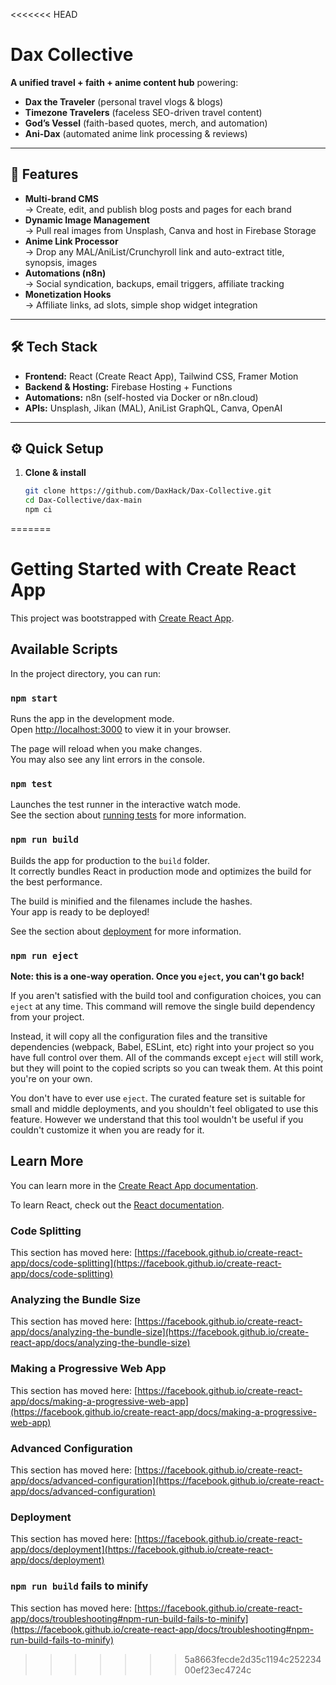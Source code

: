 <<<<<<< HEAD
# Dax Collective

**A unified travel + faith + anime content hub** powering:
- **Dax the Traveler** (personal travel vlogs & blogs)
- **Timezone Travelers** (faceless SEO-driven travel content)
- **God’s Vessel** (faith-based quotes, merch, and automation)
- **Ani-Dax** (automated anime link processing & reviews)

---

## 🚀 Features

- **Multi-brand CMS**  
  → Create, edit, and publish blog posts and pages for each brand  
- **Dynamic Image Management**  
  → Pull real images from Unsplash, Canva and host in Firebase Storage  
- **Anime Link Processor**  
  → Drop any MAL/AniList/Crunchyroll link and auto-extract title, synopsis, images  
- **Automations (n8n)**  
  → Social syndication, backups, email triggers, affiliate tracking  
- **Monetization Hooks**  
  → Affiliate links, ad slots, simple shop widget integration  

---

## 🛠 Tech Stack

- **Frontend:** React (Create React App), Tailwind CSS, Framer Motion  
- **Backend & Hosting:** Firebase Hosting + Functions  
- **Automations:** n8n (self-hosted via Docker or n8n.cloud)  
- **APIs:** Unsplash, Jikan (MAL), AniList GraphQL, Canva, OpenAI  

---

## ⚙️ Quick Setup

1. **Clone & install**  
   ```bash
   git clone https://github.com/DaxHack/Dax-Collective.git
   cd Dax-Collective/dax-main
   npm ci
=======
# Getting Started with Create React App

This project was bootstrapped with [Create React App](https://github.com/facebook/create-react-app).

## Available Scripts

In the project directory, you can run:

### `npm start`

Runs the app in the development mode.\
Open [http://localhost:3000](http://localhost:3000) to view it in your browser.

The page will reload when you make changes.\
You may also see any lint errors in the console.

### `npm test`

Launches the test runner in the interactive watch mode.\
See the section about [running tests](https://facebook.github.io/create-react-app/docs/running-tests) for more information.

### `npm run build`

Builds the app for production to the `build` folder.\
It correctly bundles React in production mode and optimizes the build for the best performance.

The build is minified and the filenames include the hashes.\
Your app is ready to be deployed!

See the section about [deployment](https://facebook.github.io/create-react-app/docs/deployment) for more information.

### `npm run eject`

**Note: this is a one-way operation. Once you `eject`, you can't go back!**

If you aren't satisfied with the build tool and configuration choices, you can `eject` at any time. This command will remove the single build dependency from your project.

Instead, it will copy all the configuration files and the transitive dependencies (webpack, Babel, ESLint, etc) right into your project so you have full control over them. All of the commands except `eject` will still work, but they will point to the copied scripts so you can tweak them. At this point you're on your own.

You don't have to ever use `eject`. The curated feature set is suitable for small and middle deployments, and you shouldn't feel obligated to use this feature. However we understand that this tool wouldn't be useful if you couldn't customize it when you are ready for it.

## Learn More

You can learn more in the [Create React App documentation](https://facebook.github.io/create-react-app/docs/getting-started).

To learn React, check out the [React documentation](https://reactjs.org/).

### Code Splitting

This section has moved here: [https://facebook.github.io/create-react-app/docs/code-splitting](https://facebook.github.io/create-react-app/docs/code-splitting)

### Analyzing the Bundle Size

This section has moved here: [https://facebook.github.io/create-react-app/docs/analyzing-the-bundle-size](https://facebook.github.io/create-react-app/docs/analyzing-the-bundle-size)

### Making a Progressive Web App

This section has moved here: [https://facebook.github.io/create-react-app/docs/making-a-progressive-web-app](https://facebook.github.io/create-react-app/docs/making-a-progressive-web-app)

### Advanced Configuration

This section has moved here: [https://facebook.github.io/create-react-app/docs/advanced-configuration](https://facebook.github.io/create-react-app/docs/advanced-configuration)

### Deployment

This section has moved here: [https://facebook.github.io/create-react-app/docs/deployment](https://facebook.github.io/create-react-app/docs/deployment)

### `npm run build` fails to minify

This section has moved here: [https://facebook.github.io/create-react-app/docs/troubleshooting#npm-run-build-fails-to-minify](https://facebook.github.io/create-react-app/docs/troubleshooting#npm-run-build-fails-to-minify)
>>>>>>> 5a8663fecde2d35c1194c25223400ef23ec4724c
